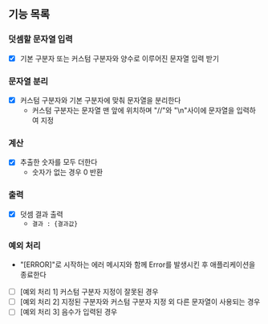 ## 기능 목록

### 덧셈할 문자열 입력

- [x] 기본 구분자 또는 커스텀 구분자와 양수로 이루어진 문자열 입력 받기

### 문자열 분리

- [x] 커스텀 구분자와 기본 구분자에 맞춰 문자열을 분리한다
  - 커스텀 구분자는 문자열 맨 앞에 위치하며 "//"와 "\n"사이에 문자열을 입력하여 지정

### 계산

- [x] 추출한 숫자를 모두 더한다
  - 숫자가 없는 경우 0 반환

### 출력

- [x] 덧셈 결과 출력
  - `결과 : {결과값}`

### 예외 처리

- "[ERROR]"로 시작하는 에러 메시지와 함께 Error를 발생시킨 후 애플리케이션을 종료한다
- [ ] [예외 처리 1] 커스텀 구분자 지정이 잘못된 경우
- [ ] [예외 처리 2] 지정된 구분자와 커스텀 구분자 지정 외 다른 문자열이 사용되는 경우
- [ ] [예외 처리 3] 음수가 입력된 경우
